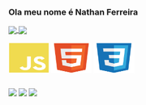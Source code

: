 ### Ola meu nome é Nathan Ferreira

<div>
  <a href="https://github.com/N7thz/">
    <img height=200 align="center" src="https://github-readme-stats.vercel.app/api?username=N7thz&theme=dracula" />
    </a>
    <a href="https://github.com/N7thz/convoychat">
    <img height=200 align="center" src="https://github-readme-stats.vercel.app/api/top-langs?username=N7thz&layout=compact&langs_count=8&card_width=320&theme=dracula" />
  </a>
</div>

<div style="display: inline_block"><br>
  <img align="center" alt="Rafa-Js" height="60" width="80" src="https://raw.githubusercontent.com/devicons/devicon/master/icons/javascript/javascript-plain.svg">
  <img align="center" alt="Rafa-HTML" height="60" width="80" src="https://raw.githubusercontent.com/devicons/devicon/master/icons/html5/html5-original.svg">
  <img align="center" alt="Rafa-CSS" height="60" width="80" src="https://raw.githubusercontent.com/devicons/devicon/master/icons/css3/css3-original.svg">
</div>

 ##   
    
<div> 
  <a href="https://www.instagram.com/nathanfelipe00/" target="_blank"><img src="https://img.shields.io/badge/-Instagram-%23E4405F?style=for-the-badge&logo=instagram&logoColor=white" target="_blank"></a>
  <a href = "mailto:nathanferreiradev@gmail.com"><img src="https://img.shields.io/badge/-Gmail-%23333?style=for-the-badge&logo=gmail&logoColor=white" target="_blank"></a>
  <a href="https://www.linkedin.com/in/nathan-ferreira-b74ab528b/" target="_blank"><img src="https://img.shields.io/badge/-LinkedIn-%230077B5?style=for-the-badge&logo=linkedin&logoColor=white" target="_blank"></a> 
</div>
